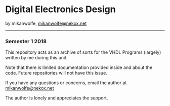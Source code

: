 # Digital Electronics Design
by mikanwolfe, mikanwolfe@nekox.net

---
### Semester 1 2018

This repository acts as an archive of sorts for the VHDL Programs (largely) written by me during this unit. 

Note that there is limited documentation provided inside and about the code. Future repositories will not have this issue.

If you have any questions or concerns, email the author at mikanwolfe@nekox.net

The author is lonely and appreciates the support.
